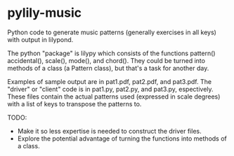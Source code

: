 # pylily-music
Python code to generate music patterns (generally exercises in all keys) with output in lilypond.

The python "package" is lilypy which consists of the functions pattern() accidental(), scale(), mode(), and chord().    They could be turned into methods of a class (a Pattern class), but that's a task for another day.

Examples of sample output are in pat1.pdf, pat2.pdf, and pat3.pdf. The "driver" or "client" code is in pat1.py, pat2.py, and pat3.py, espectively. These files contain the actual patterns used (expressed in scale degrees) with a list of keys to transpose the patterns to.

TODO:

- Make it so less expertise is needed to construct the driver files.
- Explore the potential advantage of turning the functions into methods of a class.
